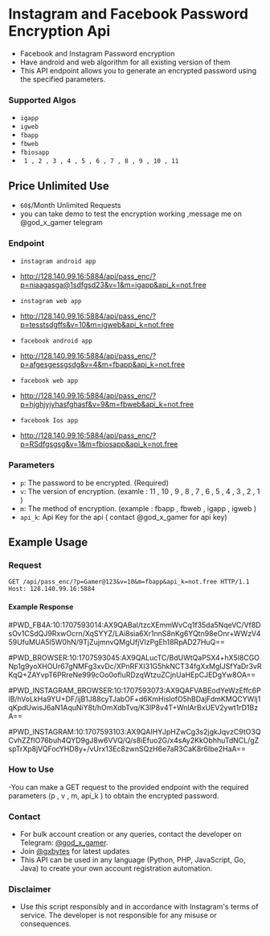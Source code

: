 # Instagram and Facebook Password Encryption Api
- Facebook and Instagram Password encryption 
- Have android and web algorithm for all existing version of them
- This API endpoint allows you to generate an encrypted password using the specified parameters.



### Supported Algos
- `igapp`
- `igweb`
- `fbapp`
- `fbweb`
- `fbiosapp`
- ` 1 , 2 , 3 , 4 , 5 , 6 , 7 , 8 , 9 , 10 , 11`

## Price Unlimited Use
- `60$`/Month Unlimited Requests
- you can take demo to test the encryption working ,message me on @god_x_gamer telegram

  
### Endpoint
- `instagram android app`
- http://128.140.99.16:5884/api/pass_enc/?p=niaagasga@1sdfgsd23&v=1&m=igapp&api_k=not.free

 - `instagram web app` 
- http://128.140.99.16:5884/api/pass_enc/?p=tesstsdgffs&v=10&m=igweb&api_k=not.free

- `facebook android app`
- http://128.140.99.16:5884/api/pass_enc/?p=afgesgessgsdg&v=4&m=fbapp&api_k=not.free

- `facebook web app`
- http://128.140.99.16:5884/api/pass_enc/?p=hjghjyjyhasfghasf&v=9&m=fbweb&api_k=not.free

- `facebook Ios app`
- http://128.140.99.16:5884/api/pass_enc/?p=RSdfgsgsg&v=1&m=fbiosapp&api_k=not.free



### Parameters

- `p`: The password to be encrypted. (Required)
- `v`: The version of encryption. (examle : 11 , 10 , 9 , 8 , 7 , 6 , 5 , 4 , 3 , 2 , 1 )
- `m`: The method of encryption. (example : fbapp , fbweb , igapp , igweb )
- `api_k`: Api Key for the api ( contact @god_x_gamer for api key)

## Example Usage

### Request

```http
GET /api/pass_enc/?p=Gamer@123&v=10&m=fbapp&api_k=not.free HTTP/1.1
Host: 128.140.99.16:5884
```
#### Example Response

#PWD_FB4A:10:1707593014:AX9QABaI/tzcXEmmWvCq1f35da5NqeVC/Vf8DsOv1CSdQJ9RxwOcrn/XqSYYZ/LAi8sia6Xr1nnS8nKg6YQtn98eOnr+WWzV459UfuMUA5l5W0hN/9TjZujmnvQMgUfjVIzPgEh18RpAD27HuQ==

#PWD_BROWSER:10:1707593045:AX9QALucTC/BdUWtQaPSX4+hX5l8CGONp1g9yoXHOUr67gNMFg3xvDc/XPnRFXI31G5hkNCT34fgXxMgIJSfYaDr3vRKqQ+ZAYvpT6PRreNe999cOo0ofluRDzqWtzuZCjnUaHEpCJEDgYw8OA==

#PWD_INSTAGRAM_BROWSER:10:1707593073:AX9QAFVABEodYeWzEffc6PlB/hVoLkHa9YU+DF/ijB1J88cyTJabOF+d6KmHislofO5hBDajFdmKMQCYWlj1qKpdUwisJ6aN1AquNiY8t/hOmXdbTvq/K3lP8v4T+WnlArBxUEV2ywt1rD1BzA==

#PWD_INSTAGRAM:10:1707593103:AX9QAIHYJpHZwCg3s2jgkJqvzC9tO3QCvhZZfIO76buh4QYD9gJ8w6VVQ/Q/s8iEfuo2G/x4sAy2KkObhhuTdNCL/gZspTrXp8jVQFocYHD8y+/vUrx13Ec8zwnSQzH6e7aR3CaK8r6Ibe2HaA==

### How to Use
-You can make a GET request to the provided endpoint with the required parameters (p , v , m, api_k ) to obtain the encrypted password.

### Contact
- For bulk account creation or any queries, contact the developer on Telegram: [@god_x_gamer](https://telegram.me/god_x_gamer).
- Join [@gxbytes](https://telegram.me/gxbytes) for latest updates 
- This API can be used in any language (Python, PHP, JavaScript, Go, Java) to create your own account registration automation.


### Disclaimer
- Use this script responsibly and in accordance with Instagram's terms of service. The developer is not responsible for any misuse or consequences.

